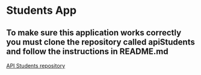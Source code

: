 # Students App
## To make sure this application works correctly you must clone the repository called apiStudents and follow the instructions in README.md
[API Students repository](https://github.com/Melquine/apiStudents)
